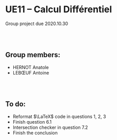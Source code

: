 # UE11 – Calcul Différentiel
Group project due 2020.10.30

<br><br>

## Group members:
* HERNOT Anatole
* LEBŒUF Antoine

<br><br>

## To do:
* Reformat $\LaTeX$ code in questions 1, 2, 3
* Finish question 6.1
* Intersection checker in question 7.2
* Finish the conclusion
